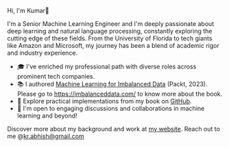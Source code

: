 Hi, I'm Kumar👋

I'm a Senior Machine Learning Engineer and I'm deeply passionate about deep learning and natural language processing, constantly exploring the cutting edge of these fields. From the University of Florida to tech giants like Amazon and Microsoft, my journey has been a blend of academic rigor and industry experience.

- 🎓 I've enriched my professional path with diverse roles across prominent tech companies.
- 📚 I authored [Machine Learning for Imbalanced Data](https://www.amazon.com/Machine-Learning-Imbalanced-Data-imbalanced/dp/1801070830/) (Packt, 2023). Please go to https://imbalanceddata.com/ to know more about the book.
- 📖 Explore practical implementations from my book on [GitHub](https://github.com/PacktPublishing/Machine-Learning-for-Imbalanced-Data).
- 📧 I'm open to engaging discussions and collaborations in machine learning and beyond!

Discover more about my background and work at [my website](https://krabhishek.ml/about). Reach out to me @kr.abhish@gmail.com
